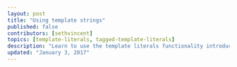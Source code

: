 ```yaml
---
layout: post
title: "Using template strings"
published: false
contributors: [sethvincent]
topics: [template-literals, tagged-template-literals]
description: "Learn to use the template literals functionality introduced in ES2015."
updated: "January 3, 2017"
---
```


